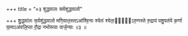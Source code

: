 +++
title = "०३ शुद्धवालः सर्वशुद्धवालो"

+++
शु॒द्धवा॑लः स॒र्वशु॑द्धवालो मणि॒वाल॒स्तऽआ॑श्वि॒नाः श्येतः॑ श्येता॒क्षो᳖ऽरु॒णस्ते रु॒द्राय॑ पशु॒पत॑ये क॒र्णा या॒माऽअ॑वलि॒प्ता रौ॒द्रा नभो॑रूपाः पार्ज॒न्याः ॥३ ॥